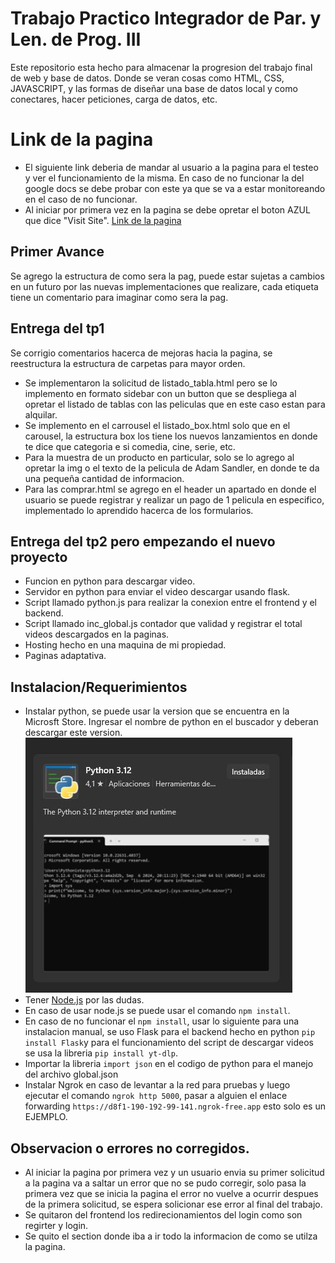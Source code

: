 # Trabajo Practico Integrador de Par. y Len. de Prog. III
Este repositorio esta hecho para almacenar la progresion del trabajo final de web y base de datos. Donde se veran cosas como HTML, CSS, JAVASCRIPT, y las formas de diseñar una base de datos local y como conectares, hacer peticiones, carga de datos, etc.

# Link de la pagina
- El siguiente link deberia de mandar al usuario a la pagina para el testeo y ver el funcionamiento de la misma. En caso de no funcionar la del google docs se debe probar con este ya que se va a estar monitoreando en el caso de no funcionar.
- Al iniciar por primera vez en la pagina se debe opretar el boton AZUL que dice "Visit Site".
[Link de la pagina](https://d8f1-190-192-99-141.ngrok-free.app)

## Primer Avance
Se agrego la estructura de como sera la pag, puede estar sujetas a cambios en un futuro por las nuevas implementaciones que realizare, cada etiqueta tiene un comentario para imaginar como sera la pag. 

## Entrega del tp1
Se corrigio comentarios hacerca de mejoras hacia la pagina, se reestructura la estructura de carpetas para mayor orden. 
- Se implementaron la solicitud de listado_tabla.html pero se lo implemento en formato sidebar con un button que se despliega al opretar el listado de tablas con las peliculas que en este caso estan para alquilar.
- Se implemento en el carrousel el listado_box.html solo que en el carousel, la estructura box los tiene los nuevos lanzamientos en donde te dice que categoria e si comedia, cine, serie, etc.
- Para la muestra de un producto en particular, solo se lo agrego al opretar la img o el texto de la pelicula de Adam Sandler, en donde te da una pequeña cantidad de informacion.
- Para las comprar.html se agrego en el header un apartado en donde el usuario se puede registrar y realizar un pago de 1 pelicula en especifico, implementado lo aprendido hacerca de los formularios.

## Entrega del tp2 pero empezando el nuevo proyecto
- Funcion en python para descargar video.
- Servidor en python para enviar el video descargar usando flask.
- Script llamado python.js para realizar la conexion entre el frontend y el backend.
- Script llamado inc_global.js contador que validad y registrar el total videos descargados en la paginas.
- Hosting hecho en una maquina de mi propiedad.
- Paginas adaptativa.

## Instalacion/Requerimientos
- Instalar python, se puede usar la version que se encuentra en la Microsft Store. Ingresar el nombre de python en el buscador y deberan descargar este version.
![python install](static/img/python-download.JPG)
- Tener [Node.js](https://nodejs.org/en) por las dudas.
- En caso de usar node.js se puede usar el comando `npm install`.
- En caso de no funcionar el `npm install`, usar lo siguiente para una instalacion manual, se uso Flask para el backend hecho en python `pip install Flask`y para el funcionamiento del script de descargar videos se usa la libreria `pip install yt-dlp`.
- Importar la libreria `import json` en el codigo de python para el manejo del archivo global.json
- Instalar Ngrok en caso de levantar a la red para pruebas y luego ejecutar el comando `ngrok http 5000`, pasar a alguien el enlace forwarding `https://d8f1-190-192-99-141.ngrok-free.app` esto solo es un EJEMPLO.

## Observacion o errores no corregidos.
- Al iniciar la pagina por primera vez y un usuario envia su primer solicitud a la pagina va a saltar un error que no se pudo corregir, solo pasa la primera vez que se inicia la pagina el error no vuelve a ocurrir despues de la primera solicitud, se espera solicionar ese error al final del trabajo.
- Se quitaron del frontend los redirecionamientos del login como son regirter y login.
- Se quito el section donde iba a ir todo la informacion de como se utilza la pagina.


  
